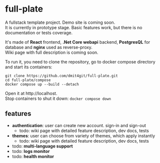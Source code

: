 # full-plate
A fullstack template project. Demo site is coming soon.  
It is currently in prototype stage. Basic features work, but there is no documentation or tests coverage.

It's made of **React** frontend, **.Net Core webapi** backend, **PostgresQL** for database and **nginx** used as reverse-proxy.  
Wiki page with full description is coming soon. 

To run it, you need to clone the repository, go to docker compose directory and start its containers:
```
git clone https://github.com/dmit4git/full-plate.git
cd full-plate/compose
docker compose up --build --detach
```
Open it at http://localhost.  
Stop containers to shut it down:
`docker compose down`

## features
 * **authentication**: user can create new account. sign-in and sign-out
   * todo: wiki page with detailed feature description, dev docs, tests
 * **themes**: user can choose from variety of themes, which apply instantly
   * todo: wiki page with detailed feature description, dev docs, tests
 * todo: **multi-language support**
 * todo: **logs monitor**
 * todo: **health monitor**
